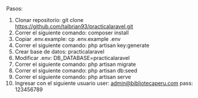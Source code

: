 Pasos:
1. Clonar repositorio:
    git clone https://github.com/taibrian93/practicalaravel.git
2. Correr el siguiente comando:
    composer install
3. Copiar .env.example:
    cp .env.example .env
4. Correr el siguiente comando:
    php artisan key:generate
5. Crear base de datos: 
    practicalaravel
6. Modificar .env:
    DB_DATABASE=practicalaravel
7. Correr el siguiente comando:
    php artisan migrate
8. Correr el siguiente comando:
    php artisan db:seed
9. Correr el siguiente comando:
    php artisan serve
10. Ingresar con el siguiente usuario
    user: admin@bibliotecaperu.com
    pass: 123456789
